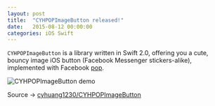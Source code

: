 ```yaml
---
layout: post
title:  "CYHPOPImageButton released!"
date:   2015-08-12 00:00:00
categories: iOS Swift
---
```

`CYHPOPImageButton` is a library written in Swift 2.0, offering you a cute, bouncy image iOS button (Facebook Messenger stickers-alike), implemented with Facebook [pop](https://github.com/facebook/pop).

![CYHPOPImageButton demo](https://raw.githubusercontent.com/cyhuang1230/cyhuang1230.github.io/master/CYHPOPImageButtonDemo.gif)

Source → [cyhuang1230/CYHPOPImageButton](https://github.com/cyhuang1230/CYHPOPImageButton)